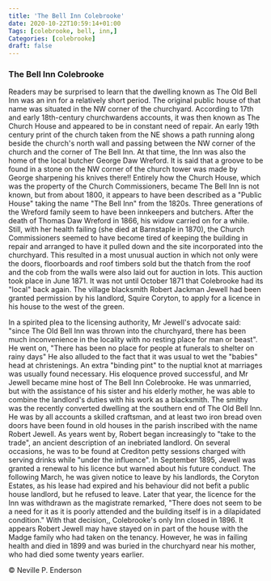 ```yaml
---
title: 'The Bell Inn Colebrooke'
date: 2020-10-22T10:59:14+01:00
Tags: [colebrooke, bell, inn,]
Categories: [colebrooke]
draft: false
---
```



### The Bell Inn Colebrooke

Readers may be surprised to learn that the dwelling known as The Old Bell Inn was an inn for a relatively short period. The original public house of that name was situated in the NW corner of the churchyard. According to 17th and early 18th-century churchwardens accounts, it was then known as The Church House and appeared to be in constant need of repair. An early 19th century print of the church taken from the NE shows a path running along beside the church's north wall and passing between the NW corner of the church and the corner of The Bell Inn. At that time, the Inn was also the home of the local butcher George Daw Wreford. It is said that a groove to be found in a stone on the NW corner of the church tower was made by George sharpening his knives there!! Entirely how the Church House, which was the property of the Church Commissioners, became The Bell Inn is not known, but from about 1800, it appears to have been described as a "Public House" taking the name "The Bell Inn" from the 1820s. Three generations of the Wreford family seem to have been innkeepers and butchers. After the death of Thomas Daw Wreford in 1866, his widow carried on for a while. Still, with her health failing (she died at Barnstaple in 1870), the Church Commissioners seemed to have become tired of keeping the building in repair and arranged to have it pulled down and the site incorporated into the churchyard. This resulted in a most unusual auction in which not only were the doors, floorboards and roof timbers sold but the thatch from the roof and the cob from the walls were also laid out for auction in lots. This auction took place in June 1871. It was not until October 1871 that Colebrooke had its "local" back again. The village blacksmith Robert Jackman Jewell had been granted permission by his landlord, Squire Coryton, to apply for a licence in his house to the west of the green.

  

In a spirited plea to the licensing authority, Mr Jewell's advocate said: "since The Old Bell Inn was thrown into the churchyard, there has been much inconvenience in the locality with no resting place for man or beast". He went on, "There has been no place for people at funerals to shelter on rainy days" He also alluded to the fact that it was usual to wet the "babies" head at christenings. An extra "binding pint" to the nuptial knot at marriages was usually found necessary. His eloquence proved successful, and Mr Jewell became mine host of The Bell Inn Colebrooke. He was unmarried, but with the assistance of his sister and his elderly mother, he was able to combine the landlord's duties with his work as a blacksmith. The smithy was the recently converted dwelling at the southern end of The Old Bell Inn. He was by all accounts a skilled craftsman, and at least two iron bread oven doors have been found in old houses in the parish inscribed with the name Robert Jewell. As years went by, Robert began increasingly to "take to the trade", an ancient description of an inebriated landlord. On several occasions, he was to be found at Crediton petty sessions charged with serving drinks while "under the influence". In September 1895, Jewell was granted a renewal to his licence but warned about his future conduct. The following March, he was given notice to leave by his landlords, the Coryton Estates, as his lease had expired and his behaviour did not befit a public house landlord, but he refused to leave. Later that year, the licence for the Inn was withdrawn as the magistrate remarked, "There does not seem to be a need for it as it is poorly attended and the building itself is in a dilapidated condition." With that decision,, Colebrooke's only Inn closed in 1896. It appears Robert Jewell may have stayed on in part of the house with the Madge family who had taken on the tenancy. However, he was in failing health and died in 1899 and was buried in the churchyard near his mother, who had died some twenty years earlier.


© Neville P. Enderson
